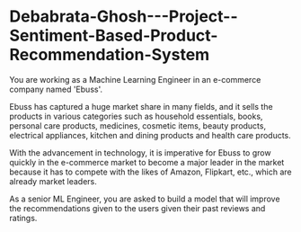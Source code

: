 # Debabrata-Ghosh---Project--Sentiment-Based-Product-Recommendation-System

You are working as a Machine Learning Engineer in an e-commerce company named 'Ebuss'.

Ebuss has captured a huge market share in many fields, and it sells the products in various categories such as household essentials, books, personal care products, medicines, cosmetic items, beauty products, electrical appliances, kitchen and dining products and health care products.

With the advancement in technology, it is imperative for Ebuss to grow quickly in the e-commerce market to become a major leader in the market because it has to compete with the likes of Amazon, Flipkart, etc., which are already market leaders.

As a senior ML Engineer, you are asked to build a model that will improve the recommendations given to the users given their past reviews and ratings.
